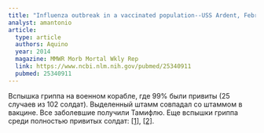 ```yaml
---
title: "Influenza outbreak in a vaccinated population--USS Ardent, February 2014"
analyst: amantonio
article:
  type: article
  authors: Aquino
  year: 2014
  magazine: MMWR Morb Mortal Wkly Rep
  link: https://www.ncbi.nlm.nih.gov/pubmed/25340911
  pubmed: 25340911
---
```


Вспышка гриппа на военном корабле, где 99% были привиты (25 случаев из 102 солдат). Выделенный штамм совпадал со штаммом в вакцине. Все заболевшие получили Тамифлю. Еще вспышки гриппа среди полностью привитых солдат: [[1]](https://www.ncbi.nlm.nih.gov/pmc/articles/PMC3855413/), [[2]](https://wwwnc.cdc.gov/eid/article/7/3/01-7320_article).

